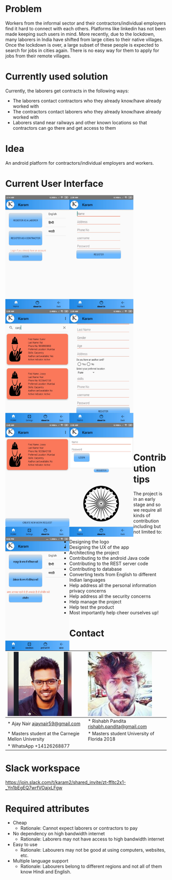 # **Problem**
Workers from the informal sector and their contractors/individual employers find it hard to connect with each others. Platforms like linkedin has not been made keeping such users in mind. More recently, due to the lockdown, many laborers in India have shifted from large cities to their native villages. Once the lockdown is over, a large subset of these people is expected to search for jobs in cities again. There is no easy way for them to apply for jobs from their remote villages.

# **Currently used solution**
Currently, the laborers get contracts in the following ways:
- The laborers contact contractors who they already know/have already worked with
- The contractors contact laborers who they already know/have already worked with
- Laborers stand near railways and other known locations so that contractors can go there and get access to them

# **Idea**
An android platform for contractors/individual employers and workers. 

# **Current User Interface**
<a href="url"><img src="UI/app_landing.jpeg" align="left" height="355" width="200"></a> <a href="url"><img src="UI/contractor_registration.jpeg" align="left" height="355" width="200" ></a> <a href="url"><img src="UI/contractor_search.jpeg" align="left" height="355" width="200" ></a> <a href="url"><img src="UI/laborer_registration.jpeg" align="left" height="355" width="200" ></a> <br/> 
<a href="url"><img src="UI/laborer_landing.jpeg" align="left" height="355" width="200" ></a> <a href="url"><img src="UI/login.jpeg" align="left" height="355" width="200" ></a> </a><a href="url"><img src="UI/hindi.jpeg" align="left" height="355" width="200" ></a>

<br/><br/><br/><br/><br/><br/><br/><br/><br/><br/><br/><br/><br/><br/><br/><br/><br/><br/><br/><br/><br/><br/><br/><br/><br/><br/><br/><br/><br/><br/><br/><br/><br/><br/><br/><br/><br/><br/><br/><br/><br/><br/><br/>
# **Contribution tips**
The project is in an early stage and so we require all kinds of contribution including but not limited to:
- Designing the logo
- Designing the UX of the app
- Architecting the project
- Contributing to the android Java code
- Contributing to the REST server code
- Contributing to database
- Converting texts from English to different Indian languages
- Help address all the personal information privacy concerns
- Help address all the security concerns
- Help manage the project
- Help test the product
- Most importantly help cheer ourselves up!

# **Contact**
|<a href="url"><img src="Team/AjayNair.jpg" align="left" height="200" width="200" ></a> | <a href="url"><img src="Team/RishabhPandita.jpg" align="left" height="200" width="200" ></a> |
|----------------------------------------------------------------------------------------|---------------------------------------------------------------------------------------------|
| * Ajay Nair ajaynair59@gmail.com | * Rishabh Pandita rishabh.pandita@gmail.com |
| * Masters student at the Carnegie Mellon University | * Masters student University of Florida 2018 |
| * WhatsApp +14126268877          |    |


# **Slack workspace**
https://join.slack.com/t/karam2/shared_invite/zt-ffltc2x1-_Yn1bEgEQ7wrfVOajxLFgw

# **Required attributes**
* Cheap
  * Rationale: Cannot expect laborers or contractors to pay
* No dependency on high bandwidth internet
  * Rationale: Laborers may not have access to high bandwidth internet
* Easy to use
  * Rationale: Labourers may not be good at using computers, websites, etc.
* Multiple language support
  * Rationale: Labourers belong to different regions and not all of them know Hindi and English.
